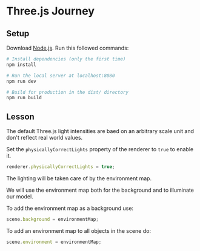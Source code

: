 # Three.js Journey

## Setup

Download [Node.js](https://nodejs.org/en/download/).
Run this followed commands:

```bash
# Install dependencies (only the first time)
npm install

# Run the local server at localhost:8080
npm run dev

# Build for production in the dist/ directory
npm run build
```

## Lesson

The default Three.js light intensities are baed on an arbitrary scale unit and don't reflect real world values.

Set the `physicallyCorrectLights` property of the renderer to `true` to enable it.

```javascript
renderer.physicallyCorrectLights = true;
```

The lighting will be taken care of by the environment map.

We will use the environment map both for the background and to illuminate our model.

To add the environment map as a background use:

```javascript
scene.background = environmentMap;
```

To add an environment map to all objects in the scene do:

```javascript
scene.environment = environmentMap;
```
